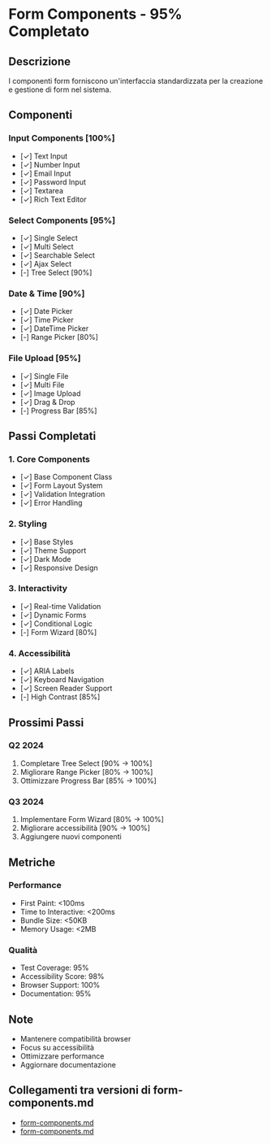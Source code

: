 # Form Components - 95% Completato

## Descrizione
I componenti form forniscono un'interfaccia standardizzata per la creazione e gestione di form nel sistema.

## Componenti

### Input Components [100%]
- [✓] Text Input
- [✓] Number Input
- [✓] Email Input
- [✓] Password Input
- [✓] Textarea
- [✓] Rich Text Editor

### Select Components [95%]
- [✓] Single Select
- [✓] Multi Select
- [✓] Searchable Select
- [✓] Ajax Select
- [-] Tree Select [90%]

### Date & Time [90%]
- [✓] Date Picker
- [✓] Time Picker
- [✓] DateTime Picker
- [-] Range Picker [80%]

### File Upload [95%]
- [✓] Single File
- [✓] Multi File
- [✓] Image Upload
- [✓] Drag & Drop
- [-] Progress Bar [85%]

## Passi Completati

### 1. Core Components
- [✓] Base Component Class
- [✓] Form Layout System
- [✓] Validation Integration
- [✓] Error Handling

### 2. Styling
- [✓] Base Styles
- [✓] Theme Support
- [✓] Dark Mode
- [✓] Responsive Design

### 3. Interactivity
- [✓] Real-time Validation
- [✓] Dynamic Forms
- [✓] Conditional Logic
- [-] Form Wizard [80%]

### 4. Accessibilità
- [✓] ARIA Labels
- [✓] Keyboard Navigation
- [✓] Screen Reader Support
- [-] High Contrast [85%]

## Prossimi Passi

### Q2 2024
1. Completare Tree Select [90% → 100%]
2. Migliorare Range Picker [80% → 100%]
3. Ottimizzare Progress Bar [85% → 100%]

### Q3 2024
1. Implementare Form Wizard [80% → 100%]
2. Migliorare accessibilità [90% → 100%]
3. Aggiungere nuovi componenti

## Metriche

### Performance
- First Paint: <100ms
- Time to Interactive: <200ms
- Bundle Size: <50KB
- Memory Usage: <2MB

### Qualità
- Test Coverage: 95%
- Accessibility Score: 98%
- Browser Support: 100%
- Documentation: 95%

## Note
- Mantenere compatibilità browser
- Focus su accessibilità
- Ottimizzare performance
- Aggiornare documentazione 
## Collegamenti tra versioni di form-components.md
* [form-components.md](../../../UI/docs/form-components.md)
* [form-components.md](../../../UI/docs/roadmap/form-components.md)

